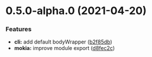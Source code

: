 # 0.5.0-alpha.0 (2021-04-20)


### Features

* **cli:** add default bodyWrapper ([b2f85db](https://github.com/varHarrie/mokia/commit/b2f85db9b056e099079a115e1d4fb9dfb0bac2c9))
* **mokia:** improve module export ([d8fec2c](https://github.com/varHarrie/mokia/commit/d8fec2c3cc3ee2026f087c3a7ef93570b4964481))



